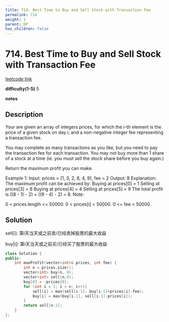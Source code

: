 ```yaml
---
title: 714. Best Time to Buy and Sell Stock with Transaction Fee
permalink: 714
weight: 1
parent: DP
has_children: false
---
```

# 714. Best Time to Buy and Sell Stock with Transaction Fee
[leetcode link](https://leetcode.com/problems/best-time-to-buy-and-sell-stock-with-transaction-fee/)

**difficulty(1-5)** 
5

**notes**   


## Description
Your are given an array of integers prices, for which the i-th element is the price of a given stock on day i; and a non-negative integer fee representing a transaction fee.

You may complete as many transactions as you like, but you need to pay the transaction fee for each transaction. You may not buy more than 1 share of a stock at a time (ie. you must sell the stock share before you buy again.)

Return the maximum profit you can make.

Example 1:
Input: prices = [1, 3, 2, 8, 4, 9], fee = 2
Output: 8
Explanation: The maximum profit can be achieved by:
Buying at prices[0] = 1
Selling at prices[3] = 8
Buying at prices[4] = 4
Selling at prices[5] = 9
The total profit is ((8 - 1) - 2) + ((9 - 4) - 2) = 8.
Note:

0 < prices.length <= 50000.
0 < prices[i] < 50000.
0 <= fee < 50000.

## Solution
sell[i]: 第i天当天或之前卖/已经卖掉股票的最大收益

buy[i]: 第i天当天或之前买/已经买了股票的最大收益

```c++
class Solution {
public:
    int maxProfit(vector<int>& prices, int fee) {
        int n = prices.size();
        vector<int> buy(n, 0);
        vector<int> sell(n,0);
        buy[0] = -prices[0];
        for (int i = 1; i < n; i++){
            sell[i] = max(sell[i-1], buy[i-1]+prices[i]-fee);
            buy[i] = max(buy[i-1], sell[i-1]-prices[i]);
        }
        return sell[n-1];
    }
};
```


